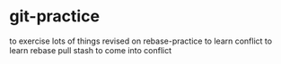# git-practice
to exercise lots of things
revised on rebase-practice to learn conflict
to learn rebase pull
stash to come into conflict

